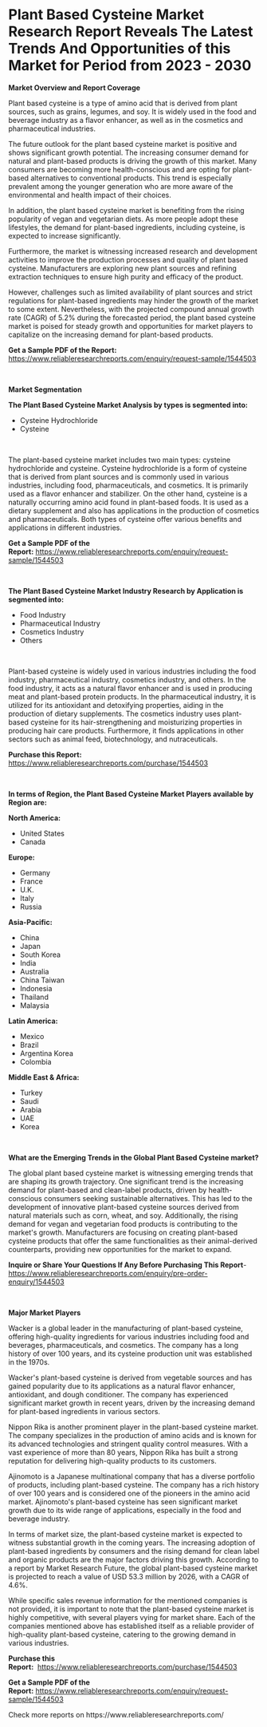 <p><h1>Plant Based Cysteine Market Research Report Reveals The Latest Trends And Opportunities of this Market for Period from 2023 - 2030</h1></p><p><strong>Market Overview and Report Coverage</strong></p>
<p><p>Plant based cysteine is a type of amino acid that is derived from plant sources, such as grains, legumes, and soy. It is widely used in the food and beverage industry as a flavor enhancer, as well as in the cosmetics and pharmaceutical industries.</p><p>The future outlook for the plant based cysteine market is positive and shows significant growth potential. The increasing consumer demand for natural and plant-based products is driving the growth of this market. Many consumers are becoming more health-conscious and are opting for plant-based alternatives to conventional products. This trend is especially prevalent among the younger generation who are more aware of the environmental and health impact of their choices.</p><p>In addition, the plant based cysteine market is benefiting from the rising popularity of vegan and vegetarian diets. As more people adopt these lifestyles, the demand for plant-based ingredients, including cysteine, is expected to increase significantly.</p><p>Furthermore, the market is witnessing increased research and development activities to improve the production processes and quality of plant based cysteine. Manufacturers are exploring new plant sources and refining extraction techniques to ensure high purity and efficacy of the product.</p><p>However, challenges such as limited availability of plant sources and strict regulations for plant-based ingredients may hinder the growth of the market to some extent. Nevertheless, with the projected compound annual growth rate (CAGR) of 5.2% during the forecasted period, the plant based cysteine market is poised for steady growth and opportunities for market players to capitalize on the increasing demand for plant-based products.</p></p>
<p><strong>Get a Sample PDF of the Report:</strong> <a href="https://www.reliableresearchreports.com/enquiry/request-sample/1544503">https://www.reliableresearchreports.com/enquiry/request-sample/1544503</a></p>
<p>&nbsp;</p>
<p><strong>Market Segmentation</strong></p>
<p><strong>The Plant Based Cysteine Market Analysis by types is segmented into:</strong></p>
<p><ul><li>Cysteine Hydrochloride</li><li>Cysteine</li></ul></p>
<p>&nbsp;</p>
<p><p>The plant-based cysteine market includes two main types: cysteine hydrochloride and cysteine. Cysteine hydrochloride is a form of cysteine that is derived from plant sources and is commonly used in various industries, including food, pharmaceuticals, and cosmetics. It is primarily used as a flavor enhancer and stabilizer. On the other hand, cysteine is a naturally occurring amino acid found in plant-based foods. It is used as a dietary supplement and also has applications in the production of cosmetics and pharmaceuticals. Both types of cysteine offer various benefits and applications in different industries.</p></p>
<p><strong>Get a Sample PDF of the Report:</strong>&nbsp;<a href="https://www.reliableresearchreports.com/enquiry/request-sample/1544503">https://www.reliableresearchreports.com/enquiry/request-sample/1544503</a></p>
<p>&nbsp;</p>
<p><strong>The Plant Based Cysteine Market Industry Research by Application is segmented into:</strong></p>
<p><ul><li>Food Industry</li><li>Pharmaceutical Industry</li><li>Cosmetics Industry</li><li>Others</li></ul></p>
<p>&nbsp;</p>
<p><p>Plant-based cysteine is widely used in various industries including the food industry, pharmaceutical industry, cosmetics industry, and others. In the food industry, it acts as a natural flavor enhancer and is used in producing meat and plant-based protein products. In the pharmaceutical industry, it is utilized for its antioxidant and detoxifying properties, aiding in the production of dietary supplements. The cosmetics industry uses plant-based cysteine for its hair-strengthening and moisturizing properties in producing hair care products. Furthermore, it finds applications in other sectors such as animal feed, biotechnology, and nutraceuticals.</p></p>
<p><strong>Purchase this Report:</strong>&nbsp; <a href="https://www.reliableresearchreports.com/purchase/1544503">https://www.reliableresearchreports.com/purchase/1544503</a></p>
<p>&nbsp;</p>
<p><strong>In terms of Region, the Plant Based Cysteine Market Players available by Region are:</strong></p>
<p>
    <p> <strong> North America: </strong>
        <ul>
            <li>United States</li>
            <li>Canada</li>
        </ul>
        </p> 
    <p> <strong> Europe: </strong>
        <ul>
            <li>Germany</li>
            <li>France</li>
            <li>U.K.</li>
            <li>Italy</li>
            <li>Russia</li>
        </ul>
        </p> 
    <p> <strong> Asia-Pacific: </strong>
        <ul>
            <li>China</li>
            <li>Japan</li>
            <li>South Korea</li>
            <li>India</li>
            <li>Australia</li>
            <li>China Taiwan</li>
            <li>Indonesia</li>
            <li>Thailand</li>
            <li>Malaysia</li>
        </ul>
        </p> 
    <p> <strong> Latin America: </strong>
        <ul>
            <li>Mexico</li>
            <li>Brazil</li>
            <li>Argentina Korea</li>
            <li>Colombia</li>
        </ul>
        </p> 
    <p> <strong> Middle East & Africa: </strong>
        <ul>
            <li>Turkey</li>
            <li>Saudi</li>
            <li>Arabia</li>
            <li>UAE</li>
            <li>Korea</li>
        </ul>
    </p>
    </p>
<p>&nbsp;</p>
<p><strong>What are the Emerging Trends in the Global Plant Based Cysteine market?</strong></p>
<p><p>The global plant based cysteine market is witnessing emerging trends that are shaping its growth trajectory. One significant trend is the increasing demand for plant-based and clean-label products, driven by health-conscious consumers seeking sustainable alternatives. This has led to the development of innovative plant-based cysteine sources derived from natural materials such as corn, wheat, and soy. Additionally, the rising demand for vegan and vegetarian food products is contributing to the market's growth. Manufacturers are focusing on creating plant-based cysteine products that offer the same functionalities as their animal-derived counterparts, providing new opportunities for the market to expand.</p></p>
<p><strong>Inquire or Share Your Questions If Any Before Purchasing This Report</strong>- <a href="https://www.reliableresearchreports.com/enquiry/pre-order-enquiry/1544503">https://www.reliableresearchreports.com/enquiry/pre-order-enquiry/1544503</a></p>
<p>&nbsp;</p>
<p><strong>Major Market Players</strong></p>
<p><p>Wacker is a global leader in the manufacturing of plant-based cysteine, offering high-quality ingredients for various industries including food and beverages, pharmaceuticals, and cosmetics. The company has a long history of over 100 years, and its cysteine production unit was established in the 1970s.</p><p>Wacker's plant-based cysteine is derived from vegetable sources and has gained popularity due to its applications as a natural flavor enhancer, antioxidant, and dough conditioner. The company has experienced significant market growth in recent years, driven by the increasing demand for plant-based ingredients in various sectors.</p><p>Nippon Rika is another prominent player in the plant-based cysteine market. The company specializes in the production of amino acids and is known for its advanced technologies and stringent quality control measures. With a vast experience of more than 80 years, Nippon Rika has built a strong reputation for delivering high-quality products to its customers.</p><p>Ajinomoto is a Japanese multinational company that has a diverse portfolio of products, including plant-based cysteine. The company has a rich history of over 100 years and is considered one of the pioneers in the amino acid market. Ajinomoto's plant-based cysteine has seen significant market growth due to its wide range of applications, especially in the food and beverage industry.</p><p>In terms of market size, the plant-based cysteine market is expected to witness substantial growth in the coming years. The increasing adoption of plant-based ingredients by consumers and the rising demand for clean label and organic products are the major factors driving this growth. According to a report by Market Research Future, the global plant-based cysteine market is projected to reach a value of USD 53.3 million by 2026, with a CAGR of 4.6%.</p><p>While specific sales revenue information for the mentioned companies is not provided, it is important to note that the plant-based cysteine market is highly competitive, with several players vying for market share. Each of the companies mentioned above has established itself as a reliable provider of high-quality plant-based cysteine, catering to the growing demand in various industries.</p></p>
<p><strong>Purchase this Report:</strong>&nbsp;&nbsp;<a href="https://www.reliableresearchreports.com/purchase/1544503">https://www.reliableresearchreports.com/purchase/1544503</a></p>
<p></p>
<p><strong>Get a Sample PDF of the Report:</strong>&nbsp;<a href="https://www.reliableresearchreports.com/enquiry/request-sample/1544503">https://www.reliableresearchreports.com/enquiry/request-sample/1544503</a></p>
<p>Check more reports on https://www.reliableresearchreports.com/</p>